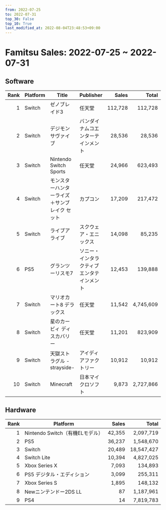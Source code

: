 ```yaml
---
from: 2022-07-25
to: 2022-07-31
top_30: False
top_10: True
last_modified_at: 2022-08-04T23:48:53+09:00
---
```

# Famitsu Sales: 2022-07-25 ~ 2022-07-31
## Software
| Rank | Platform | Title | Publisher | Sales | Total | Rate | New |
| -: | -- | -- | -- | -: | -: | -: | -- |
| 1 | Switch | ゼノブレイド3 | 任天堂 | 112,728 | 112,728 |  | **New** |
| 2 | Switch | デジモンサヴァイブ | バンダイナムコエンターテインメント | 28,536 | 28,536 |  | **New** |
| 3 | Switch | Nintendo Switch Sports | 任天堂 | 24,966 | 623,493 |  |  |
| 4 | Switch | モンスターハンターライズ＋サンブレイク セット | カプコン | 17,209 | 217,472 |  |  |
| 5 | Switch | ライブアライブ | スクウェア・エニックス | 14,098 | 85,235 |  |  |
| 6 | PS5 | グランツーリスモ7 | ソニー・インタラクティブエンタテインメント | 12,453 | 139,888 |  |  |
| 7 | Switch | マリオカート8 デラックス | 任天堂 | 11,542 | 4,745,609 |  |  |
| 8 | Switch | 星のカービィ ディスカバリー | 任天堂 | 11,201 | 823,909 |  |  |
| 9 | Switch | 天獄ストラグル -strayside- | アイディアファクトリー | 10,912 | 10,912 |  | **New** |
| 10 | Switch | Minecraft | 日本マイクロソフト | 9,873 | 2,727,866 |  |  |

## Hardware
| Rank | Platform | Sales | Total |
| -: | -- | -: | -: |
| 1 | Nintendo Switch（有機ELモデル） | 42,355 | 2,097,719 |
| 2 | PS5 | 36,237 | 1,548,670 |
| 3 | Switch | 20,489 | 18,547,427 |
| 4 | Switch Lite | 10,394 | 4,827,025 |
| 5 | Xbox Series X | 7,093 | 134,893 |
| 6 | PS5 デジタル・エディション | 3,099 | 255,311 |
| 7 | Xbox Series S | 1,895 | 148,132 |
| 8 | Newニンテンドー2DS LL | 87 | 1,187,961 |
| 9 | PS4 | 14 | 7,819,783 |